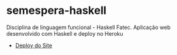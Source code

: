 # semespera-haskell

Disciplina de linguagem funcional - Haskell Fatec.
Aplicação web desenvolvido com Haskell e deploy no Heroku
* [Deploy do Site](https://semespera-deploy.herokuapp.com/)
